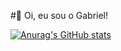 #👋 Oi, eu sou o Gabriel!

[![Anurag's GitHub stats](https://github-readme-stats.vercel.app/api/top-langs?username=Tsarco&locale=pt-br&theme=neon&show_icons=true)](https://github.com/anuraghazra/github-readme-stats)

<!--
**Tsarco/Tsarco** is a ✨ _special_ ✨ repository because its `README.md` (this file) appears on your GitHub profile.

Here are some ideas to get you started:

- 🔭 I’m currently working on ...
- 🌱 I’m currently learning ...
- 👯 I’m looking to collaborate on ...
- 🤔 I’m looking for help with ...
- 💬 Ask me about ...
- 📫 How to reach me: ...
- 😄 Pronouns: ...
- ⚡ Fun fact: ...
-->
